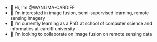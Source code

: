 - 👋 Hi, I’m @WANLIMA-CARDIFF
- 👀 I’m interested in image fusion, semi-supervised learning, remote sensing imagery
- 🌱 I’m currently learning as a PhD at school of computer science and informatics at cardiff university
- 💞️ I’m looking to collaborate on image fusion on remote sensing data

<!---
WANLIMA-CARDIFF/WANLIMA-CARDIFF is a ✨ special ✨ repository because its `README.md` (this file) appears on your GitHub profile.
You can click the Preview link to take a look at your changes.
--->
